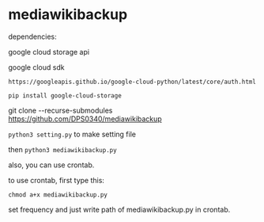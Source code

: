 # mediawikibackup

dependencies:

google cloud storage api

google cloud sdk


```https://googleapis.github.io/google-cloud-python/latest/core/auth.html```

```pip install google-cloud-storage```

git clone --recurse-submodules https://github.com/DPS0340/mediawikibackup

```python3 setting.py``` to make setting file

then ```python3 mediawikibackup.py```

also, you can use crontab.

to use crontab, first type this:

```chmod a+x mediawikibackup.py```

set frequency and just write path of mediawikibackup.py in crontab.
